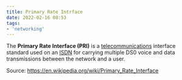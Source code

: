 ```yaml
---
title: Primary Rate Intrface
date: 2022-02-16 08:53
tags:
- 'networking'
---
```


The **Primary Rate Interface (PRI)** is a [telecommunications](20210625060256-telecommunications.md)
interface standard used on an [ISDN](20210624051205-integrated-services-digital-network-.md)
for carrying multiple DS0 voice and data transmissions between the network and a
user. 

Source: https://en.wikipedia.org/wiki/Primary_Rate_Interface
